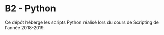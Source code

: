 # B2 - Python

Ce dépôt héberge les scripts Python réalisé lors du cours de Scripting de l'année 2018-2019. 

